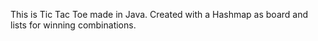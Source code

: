 This is Tic Tac Toe made in Java. Created with a Hashmap as board and lists for winning combinations.